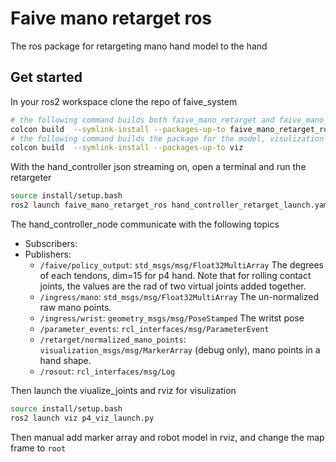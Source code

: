 # Faive mano retarget ros

The ros package for retargeting mano hand model to the hand

## Get started

In your ros2 workspace clone the repo of faive_system

```bash
# the following command builds both faive_mano_retarget and faive_mano_retarget_ros
colcon build  --symlink-install --packages-up-to faive_mano_retarget_ros
# the following command builds the package for the model, visulization utils, etc
colcon build  --symlink-install --packages-up-to viz
```

With the hand_controller json streaming on, open a terminal and run the retargeter

```bash
source install/setup.bash
ros2 launch faive_mano_retarget_ros hand_controller_retarget_launch.yaml
```

The hand_controller_node communicate with the following topics


- Subscribers: 
- Publishers:
    - `/faive/policy_output`: `std_msgs/msg/Float32MultiArray` The degrees of each tendons, dim=15 for p4 hand. Note that for rolling contact joints, the values are the rad of two virtual joints added together.
    - `/ingress/mano`: `std_msgs/msg/Float32MultiArray` The un-normalized raw mano points.
    - `/ingress/wrist`: `geometry_msgs/msg/PoseStamped` The writst pose
    - `/parameter_events`: `rcl_interfaces/msg/ParameterEvent`
    - `/retarget/normalized_mano_points`: `visualization_msgs/msg/MarkerArray` (debug only), mano points in a hand shape.
    - `/rosout`: `rcl_interfaces/msg/Log`

Then launch the viualize_joints and rviz for visulization

```bash
source install/setup.bash
ros2 launch viz p4_viz_launch.py
```

Then manual add marker array and robot model in rviz, and change the map frame to `root`